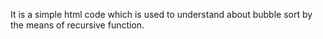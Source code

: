 It is a simple html code which is used to
understand about bubble sort by the means of 
recursive function.
